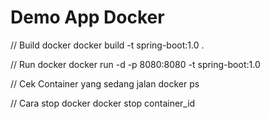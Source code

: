 # Demo App Docker

// Build docker
docker build -t spring-boot:1.0 .

// Run docker
docker run -d -p 8080:8080 -t spring-boot:1.0

// Cek Container yang sedang jalan
docker ps

// Cara stop docker
docker stop container_id